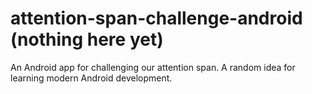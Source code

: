 # attention-span-challenge-android (nothing here yet)
An Android app for challenging our attention span. A random idea for learning modern Android development.
